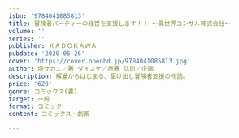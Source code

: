 ```yaml
---
isbn: '9784041085813'
title: 冒険者パーティーの経営を支援します！！ ～異世界コンサル株式会社～
volume: ''
series: ''
publisher: ＫＡＤＯＫＡＷＡ
pubdate: '2020-05-26'
cover: 'https://cover.openbd.jp/9784041085813.jpg'
author: 塔サカエ／著 ダイスケ／原著 弘司／企画
description: 解雇からはじまる、駆け出し冒険者支援の物語。
price: '620'
genre: コミックス(書)
target: 一般
format: コミック
content: コミックス・劇画

---
```

